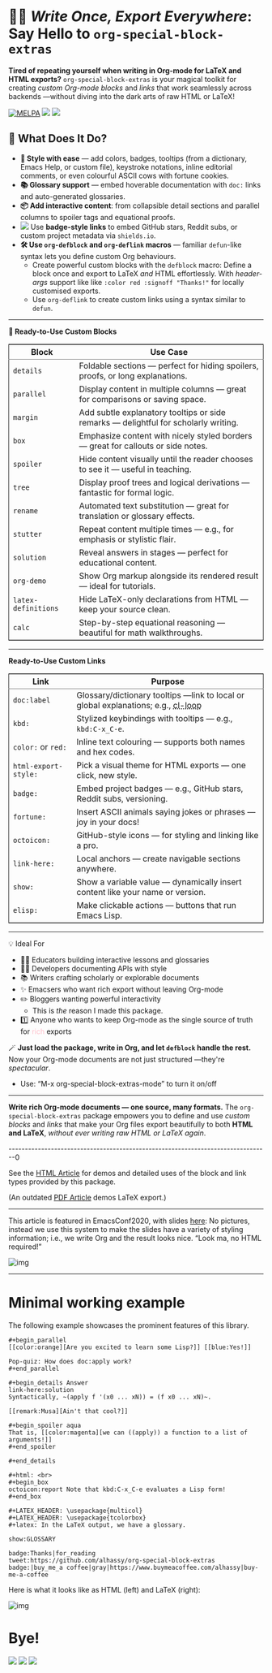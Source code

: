 
# 🧙‍♂️ *Write Once, Export Everywhere*: Say Hello to `org-special-block-extras`

**Tired of repeating yourself when writing in Org-mode for LaTeX and HTML
exports?** `org-special-block-extras` is your magical toolkit for
creating *custom Org-mode blocks* and *links* that work seamlessly
across backends &#x2014;without diving into the dark arts of raw HTML or
LaTeX!

<a href="https://melpa.org/#/org-special-block-extras"><img alt="MELPA" src="https://melpa.org/packages/org-special-block-extras-badge.svg"/></a>
<a href="https://www.buymeacoffee.com/alhassy"><img src="https://img.shields.io/badge/-buy_me_a%C2%A0coffee-gray?logo=buy-me-a-coffee"></a>
<a href="https://youtu.be/BQdNhtJSbqk"><img src="https://img.shields.io/badge/EmacsConf-2020-informational?logo=youtube"></a>

## 🎁  What Does It Do?

-   **🎨 Style with ease** &#x2014; add colors, badges, tooltips (from a dictionary, Emacs
    Help, or custom file), keystroke notations, inline editorial comments, or even
    colourful ASCII cows with fortune cookies.
-   **📚 Glossary support** &#x2014; embed hoverable documentation with `doc:` links and auto-generated glossaries.
-   **📦 Add interactive content**: from collapsible detail sections and parallel columns to spoiler tags and equational proofs.
-   <img src="https://img.shields.io/badge/Hello-World-nil?logo=nil"> Use **badge-style links** to embed GitHub stars, Reddit subs, or custom  project metadata via `shields.io`.
-   **🛠 Use `org-defblock` and `org-deflink` macros** &#x2014; familiar `defun`-like syntax lets you
    define custom Org behaviours.
    -   Create powerful custom blocks with the `defblock` macro: Define a block once
        and export to LaTeX *and* HTML effortlessly. With *header-args* support like
        like `:color red :signoff "Thanks!"` for locally customised exports.
    -   Use `org-deflink` to create custom links using a syntax similar to `defun`.

---

**🧱 Ready-to-Use Custom Blocks**

<table border="2" cellspacing="0" cellpadding="6" rules="groups" frame="hsides">


<colgroup>
<col  class="org-left" />

<col  class="org-left" />
</colgroup>
<thead>
<tr>
<th scope="col" class="org-left">Block</th>
<th scope="col" class="org-left">Use Case</th>
</tr>
</thead>
<tbody>
<tr>
<td class="org-left"><code>details</code></td>
<td class="org-left">Foldable sections &#x2014; perfect for hiding spoilers, proofs, or long explanations.</td>
</tr>

<tr>
<td class="org-left"><code>parallel</code></td>
<td class="org-left">Display content in multiple columns &#x2014; great for comparisons or saving space.</td>
</tr>

<tr>
<td class="org-left"><code>margin</code></td>
<td class="org-left">Add subtle explanatory tooltips or side remarks &#x2014; delightful for scholarly writing.</td>
</tr>

<tr>
<td class="org-left"><code>box</code></td>
<td class="org-left">Emphasize content with nicely styled borders &#x2014; great for callouts or side notes.</td>
</tr>

<tr>
<td class="org-left"><code>spoiler</code></td>
<td class="org-left">Hide content visually until the reader chooses to see it &#x2014; useful in teaching.</td>
</tr>

<tr>
<td class="org-left"><code>tree</code></td>
<td class="org-left">Display proof trees and logical derivations &#x2014; fantastic for formal logic.</td>
</tr>

<tr>
<td class="org-left"><code>rename</code></td>
<td class="org-left">Automated text substitution &#x2014; great for translation or glossary effects.</td>
</tr>

<tr>
<td class="org-left"><code>stutter</code></td>
<td class="org-left">Repeat content multiple times &#x2014; e.g., for emphasis or stylistic flair.</td>
</tr>

<tr>
<td class="org-left"><code>solution</code></td>
<td class="org-left">Reveal answers in stages &#x2014; perfect for educational content.</td>
</tr>

<tr>
<td class="org-left"><code>org-demo</code></td>
<td class="org-left">Show Org markup alongside its rendered result &#x2014; ideal for tutorials.</td>
</tr>

<tr>
<td class="org-left"><code>latex-definitions</code></td>
<td class="org-left">Hide LaTeX-only declarations from HTML &#x2014; keep your source clean.</td>
</tr>

<tr>
<td class="org-left"><code>calc</code></td>
<td class="org-left">Step-by-step equational reasoning &#x2014; beautiful for math walkthroughs.</td>
</tr>
</tbody>
</table>

---

**Ready-to-Use Custom Links**

<table border="2" cellspacing="0" cellpadding="6" rules="groups" frame="hsides">


<colgroup>
<col  class="org-left" />

<col  class="org-left" />
</colgroup>
<thead>
<tr>
<th scope="col" class="org-left">Link</th>
<th scope="col" class="org-left">Purpose</th>
</tr>
</thead>
<tbody>
<tr>
<td class="org-left"><code>doc:label</code></td>
<td class="org-left">Glossary/dictionary tooltips &#x2014;link to local or global explanations; e.g., <abbr class="tooltip" title="The Common Lisp ‘loop’ macro.<br>Valid clauses include:<br>&emsp;For clauses:<br>&emsp;&emsp;for VAR from/upfrom/downfrom EXPR1 to/upto/downto/above/below EXPR2<br>&emsp;&emsp;&emsp;&emsp;[by EXPR3]<br>&emsp;&emsp;for VAR = EXPR1 then EXPR2<br>&emsp;&emsp;for VAR in/on/in-ref LIST [by FUNC]<br>&emsp;&emsp;for VAR across/across-ref ARRAY<br>&emsp;&emsp;for VAR being:<br>&emsp;&emsp;&emsp;the elements of/of-ref SEQUENCE [using (index VAR2)]<br>&emsp;&emsp;&emsp;the symbols [of OBARRAY]<br>&emsp;&emsp;&emsp;the hash-keys/hash-values of HASH-TABLE [using (hash-values/hash-keys V2)]<br>&emsp;&emsp;&emsp;the key-codes/key-bindings/key-seqs of KEYMAP [using (key-bindings VAR2)]<br>&emsp;&emsp;&emsp;the overlays/intervals [of BUFFER] [from POS1] [to POS2]<br>&emsp;&emsp;&emsp;the frames/buffers<br>&emsp;&emsp;&emsp;the windows [of FRAME]<br>&emsp;Iteration clauses:<br>&emsp;&emsp;repeat INTEGER<br>&emsp;&emsp;while/until/always/never/thereis CONDITION<br>&emsp;Accumulation clauses:<br>&emsp;&emsp;collect/append/nconc/concat/vconcat/count/sum/maximize/minimize FORM<br>&emsp;&emsp;&emsp;[into VAR]<br>&emsp;Miscellaneous clauses:<br>&emsp;&emsp;with VAR = INIT<br>&emsp;&emsp;if/when/unless COND CLAUSE [and CLAUSE]... else CLAUSE [and CLAUSE...]<br>&emsp;&emsp;named NAME<br>&emsp;&emsp;initially/finally [do] EXPRS...<br>&emsp;&emsp;do EXPRS...<br>&emsp;&emsp;[finally] return EXPR<br><br>For more details, see Info node ‘(cl)Loop Facility’.<br><br>(fn CLAUSE...)">cl-loop</abbr></td>
</tr>

<tr>
<td class="org-left"><code>kbd:</code></td>
<td class="org-left">Stylized keybindings with tooltips &#x2014; e.g., <code>kbd:C-x_C-e</code>.</td>
</tr>

<tr>
<td class="org-left"><code>color:</code> or <code>red:</code></td>
<td class="org-left">Inline text colouring &#x2014; supports both names and hex codes.</td>
</tr>

<tr>
<td class="org-left"><code>html-export-style:</code></td>
<td class="org-left">Pick a visual theme for HTML exports &#x2014; one click, new style.</td>
</tr>

<tr>
<td class="org-left"><code>badge:</code></td>
<td class="org-left">Embed project badges &#x2014; e.g., GitHub stars, Reddit subs, versioning.</td>
</tr>

<tr>
<td class="org-left"><code>fortune:</code></td>
<td class="org-left">Insert ASCII animals saying jokes or phrases &#x2014; joy in your docs!</td>
</tr>

<tr>
<td class="org-left"><code>octoicon:</code></td>
<td class="org-left">GitHub-style icons &#x2014; for styling and linking like a pro.</td>
</tr>

<tr>
<td class="org-left"><code>link-here:</code></td>
<td class="org-left">Local anchors &#x2014; create navigable sections anywhere.</td>
</tr>

<tr>
<td class="org-left"><code>show:</code></td>
<td class="org-left">Show a variable value &#x2014; dynamically insert content like your name or version.</td>
</tr>

<tr>
<td class="org-left"><code>elisp:</code></td>
<td class="org-left">Make clickable actions &#x2014; buttons that run Emacs Lisp.</td>
</tr>
</tbody>
</table>

---

💡 Ideal For

-   🧑‍🏫 Educators building interactive lessons and glossaries
-   🧑‍💻 Developers documenting APIs with style
-   📚 Writers crafting scholarly or explorable documents
-   ✨ Emacsers who want rich export without leaving Org-mode
-   ✏️ Bloggers wanting powerful interactivity
    -   This is *the* reason I made this package.
-   1️⃣ Anyone who wants to keep Org-mode as the single source of truth for <span style="color:pink;">rich</span>
    exports

🪄 **Just load the package, write in Org, and let `defblock` handle the
rest.** Now your Org-mode documents are not just structured &#x2014;they're
*spectacular*.

- Use: “M-x org-special-block-extras-mode” to turn it on/off

---

**Write rich Org-mode documents &#x2014; one source, many formats.**
The `org-special-block-extras` package empowers you to define and use
*custom blocks* and *links* that make your Org files export beautifully
to both **HTML and LaTeX**, *without ever writing raw HTML or LaTeX
again*.


--------------------------------------------------------------------------------0

See the [HTML Article](https://alhassy.github.io/org-special-block-extras)
for demos and detailed uses of the block and link types provided by this package.

(An outdated [PDF
Article](https://alhassy.github.io/org-special-block-extras/index.pdf) demos
LaTeX export.)

--------------------------------------------------------------------------------

This article is featured in EmacsConf2020, with slides [here](https://alhassy.github.io/org-special-block-extras/emacs-conf-2020):
 No pictures, instead we use this system to make the  slides
 have a variety of styling information; i.e., we write Org
 and the result looks nice. “Look ma, no HTML required!”

![img](images/minimal-working-example-multiforms.png "Write in Emacs using Org-mode, export beautifully to HTML or LaTeX")

--------------------------------------------------------------------------------


<a id="Minimal-working-example"></a>

# Minimal working example

The following example showcases the prominent features of this library.

    #+begin_parallel
    [[color:orange][Are you excited to learn some Lisp?]] [[blue:Yes!]]

    Pop-quiz: How does doc:apply work?
    #+end_parallel

    #+begin_details Answer
    link-here:solution
    Syntactically, ~(apply f '(x0 ... xN)) = (f x0 ... xN)~.

    [[remark:Musa][Ain't that cool?]]

    #+begin_spoiler aqua
    That is, [[color:magenta][we can ((apply)) a function to a list of arguments!]]
    #+end_spoiler

    #+end_details

    #+html: <br>
    #+begin_box
    octoicon:report Note that kbd:C-x_C-e evaluates a Lisp form!
    #+end_box

    #+LATEX_HEADER: \usepackage{multicol}
    #+LATEX_HEADER: \usepackage{tcolorbox}
    #+latex: In the LaTeX output, we have a glossary.

    show:GLOSSARY

    badge:Thanks|for_reading
    tweet:https://github.com/alhassy/org-special-block-extras
    badge:|buy_me_a coffee|gray|https://www.buymeacoffee.com/alhassy|buy-me-a-coffee

Here is what it looks like as HTML (left) and LaTeX (right):

![img](images/minimal-working-example.png)


<a id="Bye"></a>

# Bye!

<img src="https://img.shields.io/badge/thanks-for_reading-nil?logo=nil">
<a href="https://twitter.com/intent/tweet?text=This looks super neat (•̀ᴗ•́)و::&url=https://github.com/alhassy/org-special-block-extras"><img src="https://img.shields.io/twitter/url?url=https://github.com/alhassy/org-special-block-extras"></a>
<a href="https://www.buymeacoffee.com/alhassy"><img src="https://img.shields.io/badge/-buy_me_a%C2%A0coffee-gray?logo=buy-me-a-coffee"></a>
